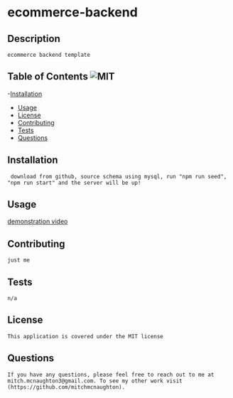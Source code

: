 # ecommerce-backend

## Description
    ecommerce backend template
        
## Table of Contents ![MIT](https://img.shields.io/badge/License-MIT-yellow.svg)
   -[Installation](#installation)
   - [Usage](#usage)
   - [License](#license)
   - [Contributing](#contributing)
   - [Tests](#tests)
   - [Questions](#questions) 
        
## Installation
     download from github, source schema using mysql, run "npm run seed", "npm run start" and the server will be up!
        
## Usage
 [demonstration video](https://drive.google.com/file/d/1PAND7RLejh8C1RQg3w2rYwSFfIavXEPb/view)
        
## Contributing
    just me
        
## Tests
    n/a
    
## License
    This application is covered under the MIT license
        
## Questions
    If you have any questions, please feel free to reach out to me at mitch.mcnaughton3@gmail.com. To see my other work visit (https://github.com/mitchmcnaughton).